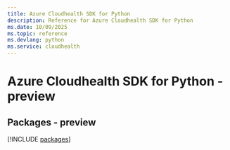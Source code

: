 ```yaml
---
title: Azure Cloudhealth SDK for Python
description: Reference for Azure Cloudhealth SDK for Python
ms.date: 10/09/2025
ms.topic: reference
ms.devlang: python
ms.service: cloudhealth
---
```

# Azure Cloudhealth SDK for Python - preview
## Packages - preview
[!INCLUDE [packages](cloudhealth-index.md)]